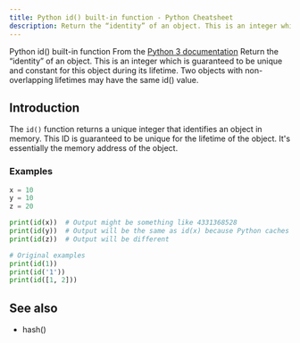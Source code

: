 ```yaml
---
title: Python id() built-in function - Python Cheatsheet
description: Return the “identity” of an object. This is an integer which is guaranteed to be unique and constant for this object during its lifetime. Two objects with non-overlapping lifetimes may have the same id() value.
---
```


<base-title :title="frontmatter.title" :description="frontmatter.description">
Python id() built-in function
</base-title>

<base-disclaimer>
  <base-disclaimer-title>
    From the <a target="_blank" href="https://docs.python.org/3/library/functions.html#id">Python 3 documentation</a>
  </base-disclaimer-title>
  <base-disclaimer-content>
   Return the “identity” of an object. This is an integer which is guaranteed to be unique and constant for this object during its lifetime. Two objects with non-overlapping lifetimes may have the same id() value.
  </base-disclaimer-content>
</base-disclaimer>

## Introduction

The `id()` function returns a unique integer that identifies an object in memory. This ID is guaranteed to be unique for the lifetime of the object. It's essentially the memory address of the object.

### Examples

```python
x = 10
y = 10
z = 20

print(id(x))  # Output might be something like 4331368528
print(id(y))  # Output will be the same as id(x) because Python caches small integers
print(id(z))  # Output will be different

# Original examples
print(id(1))
print(id('1'))
print(id([1, 2]))
```

## See also

- <router-link to="/builtin/hash">hash()</router-link>
